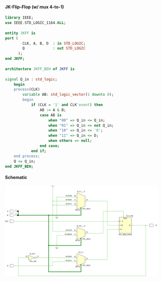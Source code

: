 #### JK-Flip-Flop (w/ mux 4-to-1)

```vhdl
library IEEE;
use IEEE.STD_LOGIC_1164.ALL;

entity JKFF is
port (
        CLK, A, B, D  : in STD_LOGIC;
        Q             : out STD_LOGIC
      );
end JKFF;

architecture JKFF_BEH of JKFF is

signal Q_in : std_logic;
	begin
	process(CLK)
		variable AB: std_logic_vector(1 downto 0);
		begin
			if (CLK = '1' and CLK'event) then
				AB := A & B;
				case AB is
					when "00" => Q_in <= Q_in;
					when "01" => Q_in <= not Q_in;
					when "10" => Q_in <= '0';
					when "11" => Q_in <= D;
					when others => null;
				end case;
			end if;
	end process;
	Q <= Q_in;
end JKFF_BEH;
```
#### Schematic
![alt text](https://github.com/Notios/vhdl/blob/main/images/Ex_5.PNG "Ex_5")
